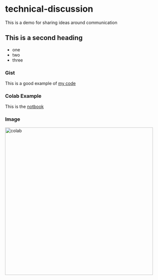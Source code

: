 # technical-discussion
This is a demo for sharing ideas around communication

## This is a second heading

* one 
* two 
* three

### Gist

This is a good example of [my code](https://gist.github.com/Abdelali12-codes/915ddf0d233a05ce09f7f843cc6d9c4c)

### Colab Example

This is the [notbook](https://github.com/Abdelali12-codes/technical-discussion/blob/main/technical_docs.ipynb)

### Image

<img width="483" alt="colab" src="https://user-images.githubusercontent.com/67081878/121816316-cc3fbf80-cc72-11eb-9b1d-e65755a6edd6.png">


